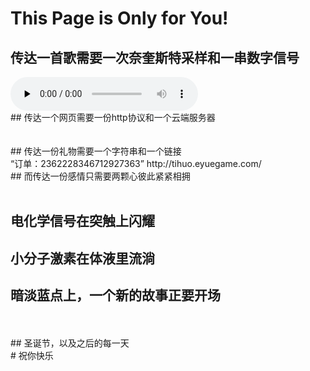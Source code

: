 # This Page is Only for You!



## 传达一首歌需要一次奈奎斯特采样和一串数字信号
<audio id="audio" controls="" preload="none">
      <source id="mp3" src="TheWonderOfYou.mp3">
</audio>
<br/>
## 传达一个网页需要一份http协议和一个云端服务器
<br/>
<br/>
<br/>
## 传达一份礼物需要一个字符串和一个链接
<br/>
“订单：2362228346712927363”
http://tihuo.eyuegame.com/
<br/>
## 而传达一份感情只需要两颗心彼此紧紧相拥
<br/>
<br/>

## 电化学信号在突触上闪耀
## 小分子激素在体液里流淌
## 暗淡蓝点上，一个新的故事正要开场
<br/>
<br/>
## 圣诞节，以及之后的每一天
<br/>
# 祝你快乐

